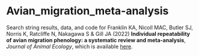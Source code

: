 # Avian_migration_meta-analysis

Search string results, data, and code for Franklin KA, Nicoll MAC, Butler SJ, Norris K, Ratcliffe N, Nakagawa S & Gill JA (2022) **Individual repeatability of avian migration phenology: a systematic review and meta-analysis**, *Journal of Animal Ecology*, which is available [here](https://doi.org/10.1111/1365-2656.13697).
